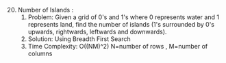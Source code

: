 20. Number of Islands :
    1. Problem: Given a grid of 0's and 1's where 0 represents water and 1 represents land, find the number of islands (1's surrounded by 0's upwards, rightwards, leftwards and downwards).
    2. Solution: Using Breadth First Search 
    3. Time Complexity: O((NM)^2) N=number of rows , M=number of columns

